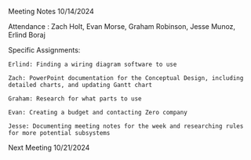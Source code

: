 Meeting Notes 10/14/2024

Attendance : Zach Holt, Evan Morse, Graham Robinson, Jesse Munoz, Erlind Boraj


                 
  Specific Assignments: 
  
    Erlind: Finding a wiring diagram software to use
    
    Zach: PowerPoint documentation for the Conceptual Design, including detailed charts, and updating Gantt chart
    
    Graham: Research for what parts to use
    
    Evan: Creating a budget and contacting Zero company
    
    Jesse: Documenting meeting notes for the week and researching rules for more potential subsystems

Next Meeting 10/21/2024

